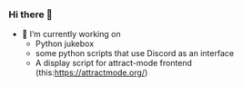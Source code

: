 ### Hi there 👋

- 🔭 I’m currently working on
  - Python jukebox  
  - some python scripts that use Discord as an interface
  - A display script for attract-mode frontend (this:https://attractmode.org/)


<!--
**patatorre/patatorre** is a ✨ _special_ ✨ repository because its `README.md` (this file) appears on your GitHub profile.

Here are some ideas to get you started:

- 🔭 I’m currently working on ...
- 🌱 I’m currently learning ...
- 👯 I’m looking to collaborate on ...
- 🤔 I’m looking for help with ...
- 💬 Ask me about ...
- 📫 How to reach me: ...
- 😄 Pronouns: ...
- ⚡ Fun fact: ...
-->
